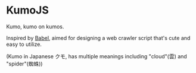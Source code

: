 # KumoJS
Kumo, kumo on kumos.

Inspired by <a href="https://babeljs.io/">Babel</a>, aimed for designing a web crawler script that's cute and easy to utilize.

(Kumo in Japanese クモ, has multiple meanings including "cloud"(雲) and "spider"(蜘蛛))
